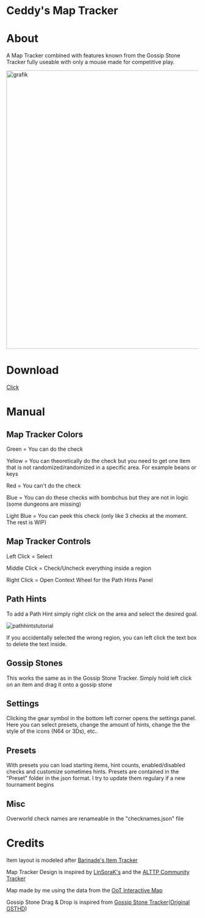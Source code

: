 # Ceddy's Map Tracker
# About
A Map Tracker combined with features known from the Gossip Stone Tracker fully useable with only a mouse made for competitive play. 

<img width="1585" height="729" alt="grafik" src="https://github.com/user-attachments/assets/94f20d53-d653-4eea-80a0-dcbf8ad016d8" />

# Download
[Click](https://github.com/DerCeddy/CeddysMapTrackerOoT/releases)
# Manual
## Map Tracker Colors
Green = You can do the check

Yellow = You can theoretically do the check but you need to get one item that is not randomized/randomized in a specific area. For example beans or keys

Red = You can't do the check

Blue = You can do these checks with bombchus but they are not in logic (some dungeons are missing)

Light Blue = You can peek this check (only like 3 checks at the moment. The rest is WIP)
## Map Tracker Controls
Left Click = Select

Middle Click = Check/Uncheck everything inside a region

Right Click = Open Context Wheel for the Path Hints Panel

## Path Hints
To add a Path Hint simply right click on the area and select the desired goal.

![pathhintstutorial](https://github.com/user-attachments/assets/b40c828d-195d-44d8-b831-3e16c242c317)

If you accidentally selected the wrong region, you can left click the text box to delete the text inside.

## Gossip Stones
This works the same as in the Gossip Stone Tracker. Simply hold left click on an item and drag it onto a gossip stone
## Settings
Clicking the gear symbol in the bottom left corner opens the settings panel. Here you can select presets, change the amount of hints, change the the style of the icons (N64 or 3Ds), etc..
## Presets
With presets you can load starting items, hint counts, enabled/disabled checks and customize sometimes hints. Presets are contained in the "Preset" folder in the json format. I try to update them regulary if a new tournament begins
## Misc
Overworld check names are renameable in the "checknames.json" file
# Credits
Item layout is modeled after [Barinade's Item Tracker](https://wiki.ootrandomizer.com/index.php/Trackers#Barinade's_Item_Tracker)

Map Tracker Design is inspired by [LinSoraK's](https://discord.com/invite/n7AzcMpwXf) and the [ALTTP Community Tracker](https://alttprtracker.dunka.net/)

Map made by me using the data from the [OoT Interactive Map](https://ootmap.com)

Gossip Stone Drag & Drop is inspired from [Gossip Stone Tracker](https://github.com/HapaxL/GSTHD)([Original GSTHD](https://github.com/Draeko/ootr_gst/tree/ladder_version))

